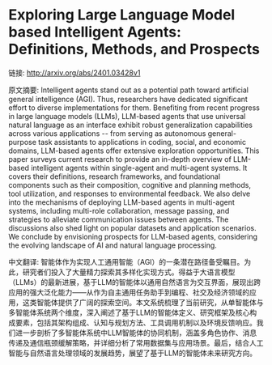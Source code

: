 # Exploring Large Language Model based Intelligent Agents: Definitions, Methods, and Prospects

链接: http://arxiv.org/abs/2401.03428v1

原文摘要:
Intelligent agents stand out as a potential path toward artificial general
intelligence (AGI). Thus, researchers have dedicated significant effort to
diverse implementations for them. Benefiting from recent progress in large
language models (LLMs), LLM-based agents that use universal natural language as
an interface exhibit robust generalization capabilities across various
applications -- from serving as autonomous general-purpose task assistants to
applications in coding, social, and economic domains, LLM-based agents offer
extensive exploration opportunities. This paper surveys current research to
provide an in-depth overview of LLM-based intelligent agents within
single-agent and multi-agent systems. It covers their definitions, research
frameworks, and foundational components such as their composition, cognitive
and planning methods, tool utilization, and responses to environmental
feedback. We also delve into the mechanisms of deploying LLM-based agents in
multi-agent systems, including multi-role collaboration, message passing, and
strategies to alleviate communication issues between agents. The discussions
also shed light on popular datasets and application scenarios. We conclude by
envisioning prospects for LLM-based agents, considering the evolving landscape
of AI and natural language processing.

中文翻译:
智能体作为实现人工通用智能（AGI）的一条潜在路径备受瞩目。为此，研究者们投入了大量精力探索其多样化实现方式。得益于大语言模型（LLMs）的最新进展，基于LLM的智能体以通用自然语言为交互界面，展现出跨应用的强大泛化能力——从作为自主通用任务助手到编程、社交及经济领域的应用，这类智能体提供了广阔的探索空间。本文系统梳理了当前研究，从单智能体与多智能体系统两个维度，深入阐述了基于LLM的智能体定义、研究框架及核心构成要素，包括其架构组成、认知与规划方法、工具调用机制以及环境反馈响应。我们进一步剖析了多智能体系统中LLM智能体的协同机制，涵盖多角色协作、消息传递及通信瓶颈缓解策略，并详细分析了常用数据集与应用场景。最后，结合人工智能与自然语言处理领域的发展趋势，展望了基于LLM的智能体未来研究方向。
